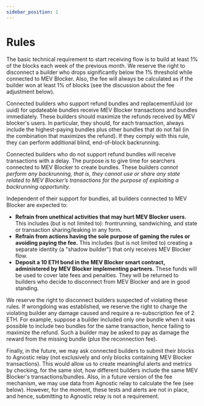 ```yaml
---
sidebar_position: 1
---
```


# Rules

The basic technical requirement to start receiving flow is to build at least 1% of the blocks each week of the previous month. We reserve the right to disconnect a builder who drops significantly below the 1% threshold while connected to MEV Blocker. Also, the fee will always be calculated as if the builder won at least 1% of blocks (see the discussion about the fee adjustment below).

Connected builders who support refund bundles and replacementUuid (or uuid) for updateable bundles receive MEV Blocker transactions and bundles immediately. These builders should maximize the refunds received by MEV blocker's users. In particular, they should, for each transaction, always include the highest-paying bundles plus other bundles that do not fail (in the combination that maximizes the refund). If they comply with this rule, they can perform additional blind, end-of-block backrunning.

Connected builders who do not support refund bundles will receive transactions with a delay. The purpose is to give time for searchers connected to MEV Blocker to create bundles. These builders *cannot perform any backrunning, that is, they cannot use or share any state related to MEV Blocker’s transactions for the purpose of exploiting a backrunning opportunity.*

Independent of their support for bundles, all builders connected to MEV Blocker are expected to:

- **Refrain from unethical activities that may hurt MEV Blocker users.** This includes (but is not limited to): frontrunning, sandwiching, and state or transaction sharing/leaking in any form.
- **Refrain from actions having the sole purpose of gaming the rules or avoiding paying the fee.** This includes (but is not limited to) creating a separate identity (a "shadow builder") that only receives MEV Blocker flow.
- **Deposit a 10 ETH bond in the MEV Blocker smart contract, administered by MEV Blocker implementing partners.** These funds will be used to cover late fees and penalties. They will be returned to builders who decide to disconnect from MEV Blocker and are in good standing.

We reserve the right to disconnect builders suspected of violating these rules. If wrongdoing was established, we reserve the right to charge the violating builder any damage caused and require a re-subscription fee of 2 ETH. For example, suppose a builder included only one bundle when it was possible to include two bundles for the same transaction, hence failing to maximize the refund. Such a builder may be asked to pay as damage the reward from the missing bundle (plus the reconnection fee).

Finally, in the future, we may ask connected builders to submit their blocks to Agnostic relay (not exclusively and only blocks containing MEV Blocker transactions). This would allow us to create meaningful alerts and metrics by checking, for the same slot, how different builders include the same MEV Blocker's transactions/bundles. Also, in a future version of the fee mechanism, we may use data from Agnostic relay to calculate the fee (see below). However, for the moment, these tests and alerts are not in place, and hence, submitting to Agnostic relay is not a requirement.
